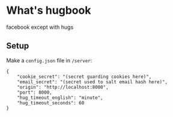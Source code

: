 What's hugbook
==============

facebook except with hugs

Setup
-----

Make a `config.json` file in `/server`:

    {
        "cookie_secret": "(secret guarding cookies here)",
        "email_secret": "(secret used to salt email hash here)",
        "origin": "http://localhost:8000",
        "port": 8000,
        "hug_timeout_english": "minute",
        "hug_timeout_seconds": 60
    }
